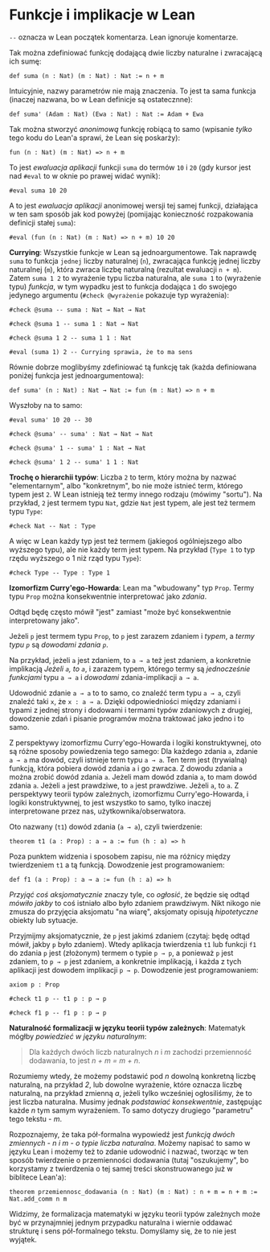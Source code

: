 # Funkcje i implikacje w Lean

`--` oznacza w Lean początek komentarza. Lean ignoruje komentarze.

Tak można zdefiniować funkcję dodającą dwie liczby naturalne i zwracającą ich sumę:

```lean
def suma (n : Nat) (m : Nat) : Nat := n + m
```

Intuicyjnie, nazwy parametrów nie mają znaczenia. To jest ta sama funkcja (inaczej nazwana, bo w
Lean definicje są ostatecznne):

```lean
def suma' (Adam : Nat) (Ewa : Nat) : Nat := Adam + Ewa
```

Tak można stworzyć *anonimową* funkcję robiącą to samo (wpisanie *tylko* tego kodu do Lean'a sprawi,
że Lean się poskarży):

```lean
fun (n : Nat) (m : Nat) => n + m
```

To jest *ewaluacja aplikacji* funkcji `suma` do termów `10` i `20` (gdy kursor jest nad `#eval` to w
oknie po prawej widać wynik):

```lean
#eval suma 10 20
```

A to jest *ewaluacja aplikacji* anonimowej wersji tej samej funkcji, działająca w ten sam sposób jak
kod powyżej (pomijając konieczność rozpakowania definicji stałej `suma`):

```lean
#eval (fun (n : Nat) (m : Nat) => n + m) 10 20
```

**Currying**: Wszystkie funkcje w Lean są jednoargumentowe. Tak naprawdę `suma` to funkcja `jednej`
liczby naturalnej (`n`), zwracająca funkcję jednej liczby naturalnej (`m`), która zwraca liczbę
naturalną (rezultat ewaluacji `n + m`). Zatem `suma 1 2` to wyrażenie typu liczba naturalna, ale
`suma 1` to (wyrażenie typu) *funkcja*, w tym wypadku jest to funkcja dodająca `1` do swojego
jedynego argumentu (`#check @wyrażenie` pokazuje typ wyrażenia):

```lean
#check @suma -- suma : Nat → Nat → Nat

#check @suma 1 -- suma 1 : Nat → Nat

#check @suma 1 2 -- suma 1 1 : Nat

#eval (suma 1) 2 -- Currying sprawia, że to ma sens
```

Równie dobrze moglibyśmy zdefiniować tą funkcję tak (każda definiowana poniżej funkcja jest
jednoargumentowa):

```lean
def suma' (n : Nat) : Nat → Nat := fun (m : Nat) => n + m
```

Wyszłoby na to samo:

```lean
#eval suma' 10 20 -- 30

#check @suma' -- suma' : Nat → Nat → Nat

#check @suma' 1 -- suma' 1 : Nat → Nat

#check @suma' 1 2 -- suma' 1 1 : Nat
```

**Trochę o hierarchii typów**: Liczba `2` to term, który można by nazwać "elementarnym", albo
"konkretnym", bo nie może istnieć term, którego typem jest `2`. W Lean istnieją też termy innego
rodzaju (mówimy "sortu"). Na przykład, `2` jest termem typu `Nat`, gdzie `Nat` jest typem, ale jest
też termem typu `Type`:

```lean
#check Nat -- Nat : Type
```

A więc w Lean każdy typ jest też termem (jakiegoś ogólniejszego albo wyższego typu), ale nie każdy
term jest typem. Na przykład (`Type 1` to typ rzędu wyższego o 1 niż rząd typu `Type`):

```lean
#check Type -- Type : Type 1
```

**Izomorfizm Curry'ego-Howarda**: Lean ma "wbudowany" typ `Prop`. Termy typu `Prop` można
konsekwentnie interpretować jako *zdania*. 

Odtąd będę często mówił "jest" zamiast "może być konsekwentnie interpretowany jako".  

Jeżeli `p` jest termem typu `Prop`, to `p` jest zarazem zdaniem i *typem*, a *termy typu `p`* są
*dowodami zdania `p`*.

Na przykład, jeżeli `a` jest zdaniem, to `a → a` też jest zdaniem, a konkretnie implikacją *Jeżeli
`a`, to `a`*, i zarazem typem, którego termy są *jednocześnie funkcjami* typu `a → a` i *dowodami*
zdania-implikacji `a → a`.

Udowodnić zdanie `a → a` to to samo, co znaleźć term typu `a → a`, czyli znaleźć taki `x`, że `x : a
→ a`. Dzięki odpowiedniości między zdaniami i typami z jednej strony i dodowami i termami typów
zdaniowych z drugiej, dowodzenie zdań i pisanie programów można traktować jako jedno i to samo.

Z perspektywy izomorfizmu Curry'ego-Howarda i logiki konstruktywnej, oto są różne sposoby
powiedzenia tego samego: Dla każdego zdania `a`, zdanie `a → a` ma dowód, czyli istnieje term typu
`a → a`. Ten term jest (trywialną) funkcją, która pobiera dowód zdania `a` i go zwraca. Z dowodu
zdania `a` można zrobić dowód zdania `a`. Jeżeli mam dowód zdania `a`, to mam dowód zdania
`a`. Jeżeli `a` jest prawdziwe, to `a` jest prawdziwe. Jeżeli `a`, to `a`. Z perspektywy teorii
typów zależnych, izomorfizmu Curry'ego-Howarda, i logiki konstruktywnej, to jest wszystko to samo,
tylko inaczej interpretowane przez nas, użytkownika/obserwatora.

Oto nazwany (`t1`) dowód zdania (`a → a`), czyli twierdzenie:

```lean
theorem t1 (a : Prop) : a → a := fun (h : a) => h
```

Poza punktem widzenia i sposobem zapisu, nie ma różnicy między twierdzeniem `t1` a tą
funkcją. Dowodzenie jest programowaniem:

```lean
def f1 (a : Prop) : a → a := fun (h : a) => h
```

*Przyjąć coś aksjomatycznie* znaczy tyle, co *ogłosić*, że będzie się odtąd *mówiło jakby* to coś
istniało albo było zdaniem prawdziwym. Nikt nikogo nie zmusza do przyjęcia aksjomatu "na wiarę",
aksjomaty opisują *hipotetyczne* obiekty lub sytuacje.

Przyjmijmy aksjomatycznie, że `p` jest jakimś zdaniem (czytaj: będę odtąd mówił, jakby `p` było
zdaniem). Wtedy aplikacja twierdzenia `t1` lub funkcji `f1` do zdania `p` jest (złożonym) termem o
typie `p → p`, a ponieważ `p` jest zdaniem, to `p → p` jest zdaniem, a konkretnie implikacją, i
każda z tych aplikacji jest dowodem implikacji `p → p`. Dowodzenie jest programowaniem:

```lean
axiom p : Prop

#check t1 p -- t1 p : p → p 

#check f1 p -- f1 p : p → p 
```

**Naturalność formalizacji w języku teorii typów zależnych**: Matematyk mógłby *powiedzieć w języku
naturalnym*: 

> Dla każdych dwóch liczb naturalnych *n* i *m* zachodzi przemienność dodawania, to jest
> *n + m = m + n*.

Rozumiemy wtedy, że możemy podstawić pod *n* dowolną konkretną liczbę naturalną, na przykład *2*,
lub dowolne wyrażenie, które oznacza liczbę naturalną, na przykład zmienną *a*, jeżeli tylko
wcześniej ogłosiliśmy, że to jest liczba naturalna. Musimy jednak *podstawiać konsekwentnie*,
zastępując każde *n* tym samym wyrażeniem. To samo dotyczy drugiego "parametru" tego tekstu - *m*.

Rozpoznajemy, że taka pół-formalna wypowiedź jest *funkcją dwóch zmiennych - n i m - o typie liczba
naturalna*. Możemy napisać to samo w języku Lean i możemy też to zdanie udowodnić i nazwać, tworząc
w ten sposób twierdzenie o przemienności dodawania (tutaj "oszukujemy", bo korzystamy z twierdzenia
o tej samej treści skonstruowanego już w biblitece Lean'a):

```lean
theorem przemiennosc_dodawania (n : Nat) (m : Nat) : n + m = n + m := Nat.add_comm n m
```

Widzimy, że formalizacja matematyki w języku teorii typów zależnych może być w przynajmniej jednym
przypadku naturalna i wiernie oddawać strukturę i sens pół-formalnego tekstu. Domyślamy się, że to
nie jest wyjątek.
